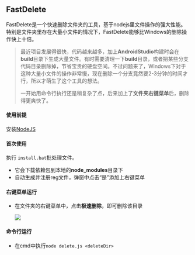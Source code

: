 ## FastDelete

FastDelete是一个快速删除文件夹的工具，基于nodejs里文件操作的强大性能。特别是文件夹里存在大量小文件的情况下，FastDelete能够比Windows的删除操作快上十倍。

> 最近项目发展得很快，代码越来越多，加上**AndroidStudio**构建时会在**build**目录下生成大量文件。有时需要清理一下**build**目录，或者把某些分支代码目录删除掉，节省宝贵的硬盘空间。不过问题来了，Windows下对于这种大量小文件的操作非常慢，现在删除一个分支竟然要2-3分钟的时间才行，所以才萌生了这个工具的想法。
>
> 一开始用命令行执行还是稍复杂了点，后来加上了**文件夹右键菜单**后，删除得更爽快了。



#### 使用前提

安装[NodeJS](https://nodejs.org/en/)



#### 首次使用

执行 `install.bat`批处理文件。

- 它会下载依赖包到本地的**node_modules**目录下
- 自动生成并注册reg文件，弹窗中点击“是”添加上右键菜单



#### 右键菜单运行

- 在文件夹的右键菜单中，点击**极速删除**，即可删除该目录

  ![](http://ojicajn2x.bkt.clouddn.com/fast-delete-img1.png)



#### 命令行运行

- 在cmd中执行`node delete.js <deleteDir>`